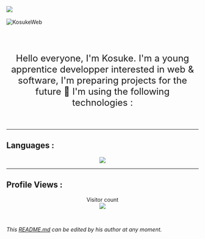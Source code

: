 <a href=""><img src="https://discord.c99.nl/widget/theme-1/282514508969410561.png"  /></a>
<br/>
<br />
<img align="left" alt="KosukeWeb" src="https://github-readme-stats.vercel.app/api?username=KosukeWeb&theme=dracula&show_icons=true&hide_border=true" />

<br />
<br />
<br />


<p align="center" style="font-size: 24px;">Hello everyone, I'm Kosuke. I'm a young apprentice developper interested in web & software, I'm preparing projects for the future 🚀 I'm using the following technologies : </p>
<br />

***

## Languages :

<div align="center">
 <a href="https://github.com/KosukeWeb">
  <img src="https://skillicons.dev/icons?i=lua,js,html,nodejs,css&theme=light">
</a>
</div>


***

## Profile Views :
<p align="center"> 
  Visitor count<br>
  <img src="https://profile-counter.glitch.me/KosukeWeb/count.svg" />
</p>

<br/>

_This [README.md](https://github.com/KosukeWeb/KosukeWeb "README.md") can be edited by his author at any moment._

